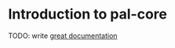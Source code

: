 # Introduction to pal-core

TODO: write [great documentation](http://jacobian.org/writing/what-to-write/)
